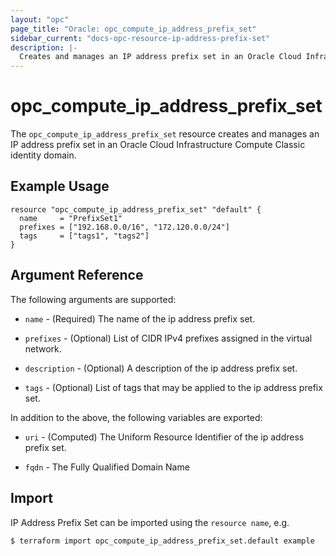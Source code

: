 ```yaml
---
layout: "opc"
page_title: "Oracle: opc_compute_ip_address_prefix_set"
sidebar_current: "docs-opc-resource-ip-address-prefix-set"
description: |-
  Creates and manages an IP address prefix set in an Oracle Cloud Infrastructure Compute Classic identity domain.
---
```


# opc\_compute\_ip\_address\_prefix\_set

The ``opc_compute_ip_address_prefix_set`` resource creates and manages an IP address prefix set in an Oracle Cloud Infrastructure Compute Classic identity domain.

## Example Usage

```hcl
resource "opc_compute_ip_address_prefix_set" "default" {
  name     = "PrefixSet1"
  prefixes = ["192.168.0.0/16", "172.120.0.0/24"]
  tags     = ["tags1", "tags2"]
}
```

## Argument Reference

The following arguments are supported:

* `name` - (Required) The name of the ip address prefix set.

* `prefixes` - (Optional) List of CIDR IPv4 prefixes assigned in the virtual network.

* `description` - (Optional) A description of the ip address prefix set.

* `tags` - (Optional) List of tags that may be applied to the ip address prefix set.

In addition to the above, the following variables are exported:

* `uri` - (Computed) The Uniform Resource Identifier of the ip address prefix set.

* `fqdn` - The Fully Qualified Domain Name

## Import

IP Address Prefix Set can be imported using the `resource name`, e.g.

```shell
$ terraform import opc_compute_ip_address_prefix_set.default example
```
